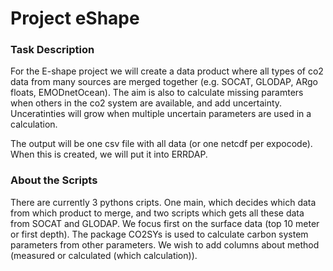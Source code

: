 Project eShape
==========================================================================

### Task Description ###
For the E-shape project we will create a data product where all types of co2
data from many sources are merged together (e.g. SOCAT, GLODAP, ARgo floats,
EMODnetOcean). The aim is also to calculate missing paramters when others in the
co2 system are available, and add uncertainty. Unceratinties will grow when
multiple uncertain parameters are used in a calculation.

The output will be one csv file with all data (or one netcdf per expocode). When
this is created, we will put it into ERRDAP.

### About the Scripts ###
There are currently 3 pythons cripts. One main, which decides which data from
which product to merge, and two scripts which gets all these data from SOCAT
and GLODAP. We focus first on the surface data (top 10 meter or first depth).
The package CO2SYs is used to calculate carbon system parameters from other
parameters. We wish to add columns about method (measured or calculated (which
calculation)).
